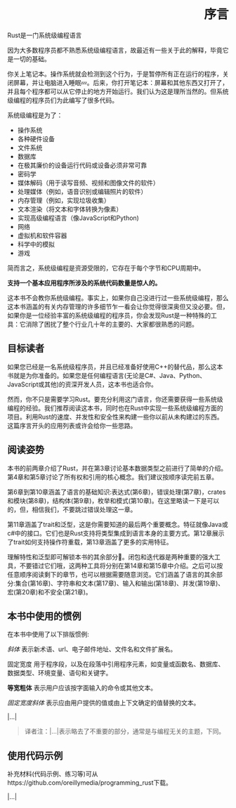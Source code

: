 <h1 align="right">序言</h1>

Rust是一门系统级编程语言


因为大多数程序员都不熟悉系统级编程语言，故最近有一些关于此的解释，毕竟它是一切的基础。


你关上笔记本。操作系统就会检测到这个行为，于是暂停所有正在运行的程序，关闭屏幕，并让电脑进入睡眠💤。后来，你打开笔记本：屏幕和其他东西又打开了，并且每个程序都可以从它停止的地方开始运行。我们认为这是理所当然的。但系统级编程的程序员们为此编写了很多代码。


系统级编程是为了：
- 操作系统
- 各种硬件设备
- 文件系统
- 数据库
- 在极其廉价的设备运行代码或设备必须非常可靠
- 密码学
- 媒体解码（用于读写音频、视频和图像文件的软件）
- 处理媒体（例如，语音识别或编辑照片的软件）
- 内存管理（例如，实现垃圾收集）
- 文本渲染（将文本和字体转换为像素）
- 实现高级编程语言（像JavaScript和Python)
- 网络
- 虚拟机和软件容器
- 科学中的模拟
- 游戏


简而言之，系统级编程是资源受限的，它存在于每个字节和CPU周期中。


**支持一个基本应用程序所涉及的系统代码数量是惊人的。**


这本书不会教你系统级编程。事实上，如果你自己没进行过一些系统级编程，那么这本书涵盖的有关内存管理的许多细节乍一看会让你觉得很深奥但又没必要。但，如果你是一位经验丰富的系统级编程的程序员，你会发现Rust是一种特殊的工具：它消除了困扰了整个行业几十年的主要的、大家都很熟悉的问题。


## 目标读者

如果您已经是一名系统级程序员，并且已经准备好使用C++的替代品，那么这本书就是为你准备的。如果您是任何编程语言(无论是C#、Java、Python、JavaScript或其他)的资深开发人员，这本书也适合你。


然而，你不只是需要学习Rust。要充分利用这门语言，你还需要获得一些系统级编程的经验。我们推荐阅读这本书，同时也在Rust中实现一些系统级编程方面的项目。利用Rust的速度、并发性和安全性来构建一些你以前从未构建过的东西。这篇序言开头的应用列表或许会给你一些思路。


## 阅读姿势

本书的前两章介绍了Rust，并在第3章讨论基本数据类型之前进行了简单的介绍。第4章和第5章讨论了所有权和引用的核心概念。我们建议按顺序读完前五章。

第6章到第10章涵盖了语言的基础知识:表达式(第6章)，错误处理(第7章)，crates和模块(第8章)，结构体(第9章)，枚举和模式(第10章)。在这里略读一下是可以的，但，相信我们，不要跳过错误处理这一章。


第11章涵盖了trait和泛型，这是你需要知道的最后两个重要概念。特征就像Java或c#中的接口。它们也是Rust支持将类型集成到语言本身的主要方式。第12章展示了trait如何支持操作符重载，第13章涵盖了更多的实用特征。

理解特性和泛型即可解锁本书的其余部分🍺。闭包和迭代器是两种重要的强大工具，不要错过它们哦，这两种工具将分别在第14章和第15章中介绍。之后可以按任意顺序阅读剩下的章节，也可以根据需要随意浏览。它们涵盖了语言的其余部分:集合(第16章)、字符串和文本(第17章)、输入和输出(第18章)、并发(第19章)、宏(第20章)和不安全(第21章)。

## 本书中使用的惯例

在本书中使用了以下排版惯例:

*斜体*
表示新术语、url、电子邮件地址、文件名和文件扩展名。

固定宽度  用于程序段，以及在段落中引用程序元素，如变量或函数名、数据库、数据类型、环境变量、语句和关键字。


**等宽粗体**
表示用户应该按字面输入的命令或其他文本。


*固定宽度斜体*
表示应由用户提供的值或由上下文确定的值替换的文本。


|...|


> 译者注：|...|表示略去了不重要的部分，通常是与编程无关的主题，下同。

## 使用代码示例
补充材料(代码示例、练习等)可从https://github.com/oreillymedia/programming_rust下载。


|...|